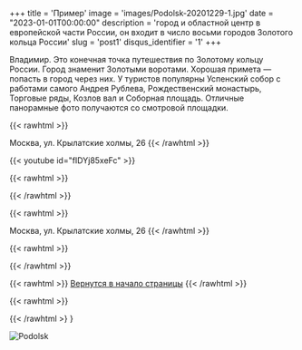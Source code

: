 +++
title = 'Пример'
image = 'images/Podolsk-20201229-1.jpg'
date = "2023-01-01T00:00:00"
description = 'город и областной центр в европейской части России, он входит в число восьми городов Золотого кольца России'
slug = 'post1'
disqus_identifier = '1'
+++

Владимир. Это конечная точка путешествия по Золотому кольцу России. Город знаменит Золотыми воротами. Хорошая примета — попасть в город через них. У туристов популярны Успенский собор с работами самого Андрея Рублева, Рождественский монастырь, Торговые ряды, Козлов вал и Соборная площадь. Отличные панорамные фото получаются со смотровой площадки.

{{< rawhtml >}}
<script src="https://api-maps.yandex.ru/2.1/?apikey=316b18fe-0f3b-45d3-8930-26eafd8c0beb&lang=ru_RU&load=Geolink"
 type="text/javascript"></script>
 <span class="ymaps-geolink">
   Москва, ул. Крылатские холмы, 26
</span>
{{< /rawhtml >}}

{{< youtube id="fIDYj85xeFc" >}}

{{< rawhtml >}}
<script async src="[https://telegram.org/js/telegram-widget.js?21](https://telegram.org/js/telegram-widget.js?21)" data-telegram-post="whilesleeping/319" data-width="100%"></script>
{{< /rawhtml >}}

{{< rawhtml >}}
<script src="https://api-maps.yandex.ru/2.1/?apikey=316b18fe-0f3b-45d3-8930-26eafd8c0beb&lang=ru_RU&load=Geolink"
 type="text/javascript"></script>
 <span class="ymaps-geolink">
   Москва, ул. Крылатские холмы, 26
</span>
{{< /rawhtml >}}

{{< rawhtml >}}
<script type="text/javascript" charset="utf-8" async src="https://api-maps.yandex.ru/services/constructor/1.0/js/?um=constructor%3A310cf72dabd996de0f1c262455693604c6870c63c39df27000697a86f5fcd8c9&amp;width=90%25&amp;height=633&amp;lang=ru_RU&amp;scroll=true;apikey=316b18fe-0f3b-45d3-8930-26eafd8c0beb"></script>
{{< /rawhtml >}}

{{< rawhtml >}}
<a href="#">Вернутся в начало страницы</a>
{{< /rawhtml >}}

{{< rawhtml >}}
<div data-tockify-component="calendar" data-tockify-calendar="testcalendar1111tqtq">
</div>
<script data-cfasync="false" data-tockify-script="embed" src="https://public.tockify.com/browser/embed.js">
</script>
{{< /rawhtml >} }


![Podolsk](/images/Podolsk-20201229-3.jpg)





